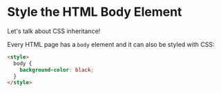 # Style the HTML Body Element

Let's talk about CSS inheritance!

Every HTML page has a `body` element and it can also be styled with CSS:

```html
<style>
  body {
    background-color: black;
  }
</style>
```
